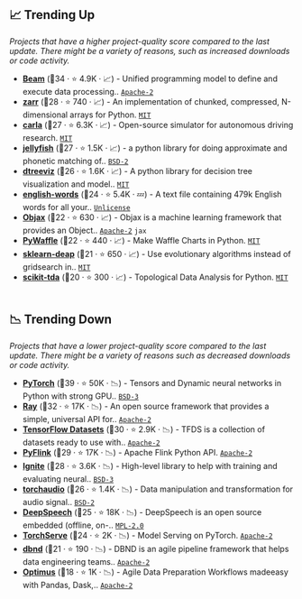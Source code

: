 ## 📈 Trending Up

_Projects that have a higher project-quality score compared to the last update. There might be a variety of reasons, such as increased downloads or code activity._

- <b><a href="https://github.com/apache/beam">Beam</a></b> (🥇34 ·  ⭐ 4.9K · 📈) - Unified programming model to define and execute data processing.. <code><a href="http://bit.ly/3nYMfla">Apache-2</a></code>
- <b><a href="https://github.com/zarr-developers/zarr-python">zarr</a></b> (🥈28 ·  ⭐ 740 · 📈) - An implementation of chunked, compressed, N-dimensional arrays for Python. <code><a href="http://bit.ly/34MBwT8">MIT</a></code>
- <b><a href="https://github.com/carla-simulator/carla">carla</a></b> (🥈27 ·  ⭐ 6.3K · 📈) - Open-source simulator for autonomous driving research. <code><a href="http://bit.ly/34MBwT8">MIT</a></code>
- <b><a href="https://github.com/jamesturk/jellyfish">jellyfish</a></b> (🥈27 ·  ⭐ 1.5K · 📈) - a python library for doing approximate and phonetic matching of.. <code><a href="http://bit.ly/3rqEWVr">BSD-2</a></code>
- <b><a href="https://github.com/parrt/dtreeviz">dtreeviz</a></b> (🥈26 ·  ⭐ 1.6K · 📈) - A python library for decision tree visualization and model.. <code><a href="http://bit.ly/34MBwT8">MIT</a></code>
- <b><a href="https://github.com/dwyl/english-words">english-words</a></b> (🥉24 ·  ⭐ 5.4K · 💤) - A text file containing 479k English words for all your.. <code><a href="http://bit.ly/3rvuUlR">Unlicense</a></code>
- <b><a href="https://github.com/google/objax">Objax</a></b> (🥉22 ·  ⭐ 630 · 📈) - Objax is a machine learning framework that provides an Object.. <code><a href="http://bit.ly/3nYMfla">Apache-2</a></code> <code>jax</code>
- <b><a href="https://github.com/gyli/PyWaffle">PyWaffle</a></b> (🥉22 ·  ⭐ 440 · 📈) - Make Waffle Charts in Python. <code><a href="http://bit.ly/34MBwT8">MIT</a></code>
- <b><a href="https://github.com/rsteca/sklearn-deap">sklearn-deap</a></b> (🥉21 ·  ⭐ 650 · 📈) - Use evolutionary algorithms instead of gridsearch in.. <code><a href="http://bit.ly/34MBwT8">MIT</a></code> <code><img src="https://git.io/JLy1F" style="display:inline;" width="13" height="13"></code>
- <b><a href="https://github.com/scikit-tda/scikit-tda">scikit-tda</a></b> (🥉20 ·  ⭐ 300 · 📈) - Topological Data Analysis for Python. <code><a href="http://bit.ly/34MBwT8">MIT</a></code> <code><img src="https://git.io/JLy1F" style="display:inline;" width="13" height="13"></code>

## 📉 Trending Down

_Projects that have a lower project-quality score compared to the last update. There might be a variety of reasons such as decreased downloads or code activity._

- <b><a href="https://github.com/pytorch/pytorch">PyTorch</a></b> (🥇39 ·  ⭐ 50K · 📉) - Tensors and Dynamic neural networks in Python with strong GPU.. <code><a href="http://bit.ly/3aKzpTv">BSD-3</a></code> <code><img src="https://git.io/JLy1Q" style="display:inline;" width="13" height="13"></code>
- <b><a href="https://github.com/ray-project/ray">Ray</a></b> (🥇32 ·  ⭐ 17K · 📉) - An open source framework that provides a simple, universal API for.. <code><a href="http://bit.ly/3nYMfla">Apache-2</a></code>
- <b><a href="https://github.com/tensorflow/datasets">TensorFlow Datasets</a></b> (🥈30 ·  ⭐ 2.9K · 📉) - TFDS is a collection of datasets ready to use with.. <code><a href="http://bit.ly/3nYMfla">Apache-2</a></code> <code><img src="https://git.io/JLy1A" style="display:inline;" width="13" height="13"></code>
- <b><a href="https://github.com/apache/flink">PyFlink</a></b> (🥈29 ·  ⭐ 17K · 📉) - Apache Flink Python API. <code><a href="http://bit.ly/3nYMfla">Apache-2</a></code>
- <b><a href="https://github.com/pytorch/ignite">Ignite</a></b> (🥉28 ·  ⭐ 3.6K · 📉) - High-level library to help with training and evaluating neural.. <code><a href="http://bit.ly/3aKzpTv">BSD-3</a></code> <code><img src="https://git.io/JLy1Q" style="display:inline;" width="13" height="13"></code>
- <b><a href="https://github.com/pytorch/audio">torchaudio</a></b> (🥈26 ·  ⭐ 1.4K · 📉) - Data manipulation and transformation for audio signal.. <code><a href="http://bit.ly/3rqEWVr">BSD-2</a></code> <code><img src="https://git.io/JLy1Q" style="display:inline;" width="13" height="13"></code>
- <b><a href="https://github.com/mozilla/DeepSpeech">DeepSpeech</a></b> (🥈25 ·  ⭐ 18K · 📉) - DeepSpeech is an open source embedded (offline, on-.. <code><a href="http://bit.ly/3postzC">MPL-2.0</a></code> <code><img src="https://git.io/JLy1A" style="display:inline;" width="13" height="13"></code>
- <b><a href="https://github.com/pytorch/serve">TorchServe</a></b> (🥈24 ·  ⭐ 2K · 📉) - Model Serving on PyTorch. <code><a href="http://bit.ly/3nYMfla">Apache-2</a></code> <code><img src="https://git.io/JLy1Q" style="display:inline;" width="13" height="13"></code>
- <b><a href="https://github.com/databand-ai/dbnd">dbnd</a></b> (🥉21 ·  ⭐ 190 · 📉) - DBND is an agile pipeline framework that helps data engineering teams.. <code><a href="http://bit.ly/3nYMfla">Apache-2</a></code>
- <b><a href="https://github.com/hi-primus/optimus">Optimus</a></b> (🥉18 ·  ⭐ 1K · 📉) - Agile Data Preparation Workflows madeeasy with Pandas, Dask,.. <code><a href="http://bit.ly/3nYMfla">Apache-2</a></code> <code><img src="https://git.io/JLy1N" style="display:inline;" width="13" height="13"></code>

